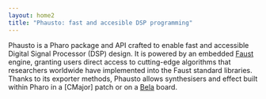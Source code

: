 ```yaml
---
layout: home2
title: "Phausto: fast and accesible DSP programming"
---
```

Phausto is a Pharo package and API crafted to enable fast and accessible Digital Signal Processor (DSP) design. It is powered by an embedded [Faust](https://faustdoc.grame.fr/) engine, granting users direct access to cutting-edge algorithms that researchers worldwide have implemented into the Faust standard libraries.
Thanks to its exporter methods, Phausto allows synthesisers and effect built within Pharo in a [CMajor] patch or on a [Bela](https://bela.io/) board.
